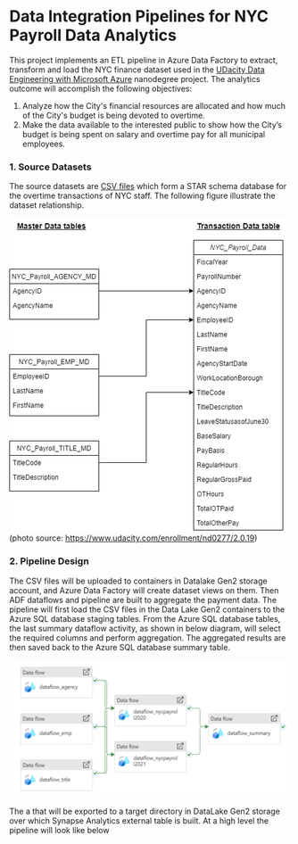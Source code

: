 # Data Integration Pipelines for NYC Payroll Data Analytics
This project implements an ETL pipeline in Azure Data Factory to extract, transform and load the NYC finance dataset used in the [UDacity Data Engineering with Microsoft Azure](https://www.udacity.com/enrollment/nd0277/2.0.19) nanodegree project. The analytics outcome will accomplish the following objectives:
  1. Analyze how the City's financial resources are allocated and how much of the City's budget is being devoted to overtime.
  2. Make the data available to the interested public to show how the City’s budget is being spent on salary and overtime pay for all municipal employees.

### 1. Source Datasets
The source datasets are [CSV files](https://github.com/wongp1984/azure-adf-nyc-etl/blob/main/data-nyc-payroll.zip) which form a STAR schema database for the overtime transactions of NYC staff. The following figure illustrate the dataset relationship.

![StarSchema](https://github.com/wongp1984/azure-adf-nyc-etl/blob/main/images/nyc-payroll-db-schema.jpeg) 
(photo source: https://www.udacity.com/enrollment/nd0277/2.0.19)

### 2. Pipeline Design
The CSV files will be uploaded to containers in Datalake Gen2 storage account, and Azure Data Factory will create dataset views on them. Then ADF dataflows and pipeline are built to aggregate the payment data. The pipeline will first load the CSV files in the Data Lake Gen2 containers to the Azure SQL database staging tables. From the Azure SQL database tables, the last summary dataflow activity, as shown in below diagram, will select the required columns and perform aggregation. The aggregated results are then saved back to the Azure SQL database summary table.

![pipeline](https://github.com/wongp1984/azure-adf-nyc-etl/blob/main/images/pipeline_adf.png)




The a that will be exported to a target directory in DataLake Gen2 storage over which Synapse Analytics external table is built. At a high level the pipeline will look like below

